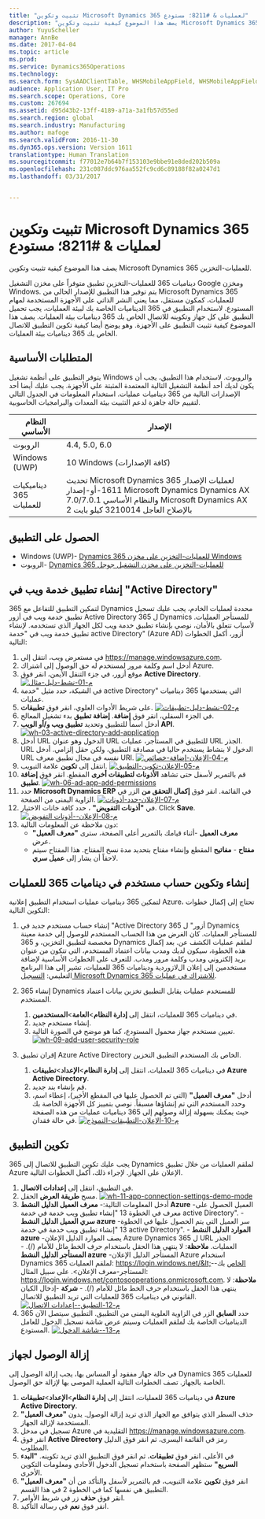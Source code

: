 ```yaml
---
title: "تثبيت وتكوين Microsoft Dynamics 365 لعمليات & #8211؛ مستودع"
description: "يصف هذا الموضوع كيفية تثبيت وتكوين Microsoft Dynamics 365 للعمليات-التخزين."
author: YuyuScheller
manager: AnnBe
ms.date: 2017-04-04
ms.topic: article
ms.prod: 
ms.service: Dynamics365Operations
ms.technology: 
ms.search.form: SysAADClientTable, WHSMobileAppField, WHSMobileAppFieldPriority, WHSRFMenu, WHSRFMenuItem, WHSWorker
audience: Application User, IT Pro
ms.search.scope: Operations, Core
ms.custom: 267694
ms.assetid: d95d43b2-13ff-4189-a71a-3a1fb57d55ed
ms.search.region: global
ms.search.industry: Manufacturing
ms.author: mafoge
ms.search.validFrom: 2016-11-30
ms.dyn365.ops.version: Version 1611
translationtype: Human Translation
ms.sourcegitcommit: f77012e7b64b7f153103e9bbe91e8ded202b509a
ms.openlocfilehash: 231c087ddc976aa552fc9cd6c89188f82a0247d1
ms.lasthandoff: 03/31/2017


---
```


# <a name="install-and-configure-microsoft-dynamics-365-for-operations-8211-warehousing"></a>تثبيت وتكوين Microsoft Dynamics 365 لعمليات & #8211؛ مستودع

يصف هذا الموضوع كيفية تثبيت وتكوين Microsoft Dynamics 365 للعمليات-التخزين.

ديناميات 365 للعمليات-التخزين تطبيق متوفراً على مخزن التشغيل Google ومخزن Windows. يتم توفير هذا التطبيق للإصدار الحالي من Microsoft Dynamics 365 للعمليات، كمكون مستقل، مما يعني النشر الذاتي على الأجهزة المستخدمة لمهام المستودع. لاستخدام التطبيق في 365 الديناميات الخاصة بك لبيئة العمليات، يجب تحميل التطبيق على كل جهاز وتكوينه للاتصال الخاص بك 365 ديناميات بيئة العمليات. يصف هذا الموضوع كيفية تثبيت التطبيق على الأجهزة. وهو يوضح أيضا كيفية تكوين التطبيق للاتصال الخاص بك 365 ديناميات بيئة العمليات.

## <a name="prerequisites"></a>المتطلبات الأساسية
يتوفر التطبيق على أنظمة تشغيل Windows والروبوت. لاستخدام هذا التطبيق، يجب أن يكون لديك أحد أنظمة التشغيل التالية المعتمدة المثبتة على الأجهزة. يجب عليك أيضا أحد الإصدارات التالية من 365 ديناميات عمليات. استخدام المعلومات في الجدول التالي لتقييم حالة جاهزة لدعم التثبيت بيئة المعدات والبرامجيات الحاسوبية.

| النظام الأساسي                    | ‏‏الإصدار                                                                                                                                                                     |
|-----------------------------|-----------------------------------------------------------------------------------------------------------------------------------------------------------------------------|
| الروبوت                     | 4.4, 5.0, 6.0                                                                                                                                                               |
| Windows (UWP)               | 10 Windows (كافة الإصدارات)                                                                                                                                                   |
| ديناميكيات 365 للعمليات | تحديث Microsoft Dynamics 365 لعمليات الإصدار 1611-أو-إصدار Microsoft Dynamics Dynamics AX 7.0/7.0.1 والنظام الأساسي Microsoft Dynamics AX 2 بالإصلاح العاجل 3210014 كيلو بايت |

## <a name="get-the-app"></a>الحصول على التطبيق
-   Windows (UWP)- [Dynamics 365 للعمليات-التخزين على مخزن Windows](https://www.microsoft.com/store/apps/9p1bffd5tstm)
-   الروبوت- [Dynamics 365 للعمليات-التخزين على مخزن التشغيل جوجل](https://play.google.com/store/apps/details?id=com.Microsoft.Dynamics365forOperationsWarehousing)

## <a name="create-a-web-service-application-in-active-directory"></a>إنشاء تطبيق خدمة ويب في "Active Directory"
لتمكين التطبيق للتفاعل مع 365 Dynamics محددة لعمليات الخادم، يجب عليك تسجيل تطبيق خدمة ويب في أزور Active Directory ل 365 Dynamics للمستأجر العمليات. لأسباب تتعلق بالأمان، نوصي بإنشاء تطبيق خدمة ويب لكل الجهاز الذي تستخدمه. لإنشاء تطبيق خدمة ويب في "خدمة active Directory" (Azure AD) أزور، أكمل الخطوات التالية:

1.  في مستعرض ويب، انتقل إلى <https://manage.windowsazure.com>.
2.  أدخل اسم وكلمة مرور لمستخدم له حق الوصول إلى اشتراك Azure.
3.  موقع أزور، في جزء التنقل الأيمن، انقر فوق **Active Directory**. [](./media/wh-01-active-directory-example.png)[![م-01-نشط-دليل-مثال](./media/wh-01-active-directory-example.png)](./media/wh-01-active-directory-example.png)
4.  في الشبكة، حدد مثيل "خدمة active Directory" التي يستخدمها 365 ديناميات عمليات.
5.  على شريط الأدوات العلوي، انقر فوق **تطبيقات**. [![م-02-نشط-دليل-تطبيقات](./media/wh-02-active-directory-applications-1024x197.png)](./media/wh-02-active-directory-applications.png)
6.  في الجزء السفلي، انقر فوق **إضافة**. **إضافة تطبيق** بدء تشغيل المعالج.
7.  أدخل اسماً للتطبيق وتحديد **تطبيق ويب و/أو الويب API**. [![wh-03-active-directory-add-application](./media/wh-03-active-directory-add-application.png)](./media/wh-03-active-directory-add-application.png)
8.  أدخل URL الدخول وهو عنوان URL للتطبيق في المستأجر، عمليات URL الجذر. URL الدخول لا بنشاط يستخدم حاليا في مصادقة التطبيق، ولكن حقل إلزامي. أدخل URL نفسه في مجال تطبيق معرف URI. [![م-04-الإعلان-إضافة-خصائص](./media/wh-04-ad-add-properties.png)](./media/wh-04-ad-add-properties.png)
9.  انتقل إلى **تكوين** علامة التبويب. [![م-05-الإعلان-تكوين-التطبيق](./media/wh-05-ad-configure-app.png)](./media/wh-05-ad-configure-app.png)
10. قم بالتمرير لأسفل حتى تشاهد **الأذونات لتطبيقات أخرى** المقطع. انقر فوق **إضافة تطبيق**. [![wh-06-ad-app-add-permissions](./media/wh-06-ad-app-add-permissions.png)](./media/wh-06-ad-app-add-permissions.png)
11. حدد **Microsoft Dynamics ERP** في القائمة. انقر فوق **إكمال التحقق من** الزر في الزاوية اليمنى من الصفحة. [![م-07-الإعلان-حدد-أذونات](./media/wh-07-ad-select-permissions.png)](./media/wh-07-ad-select-permissions.png)
12. في **"أذونات التفويض"** ، حدد كافة خانات الاختيار. Click **Save**. [![م-08-الإعلان--أذونات التفويض](./media/wh-08-ad-delegate-permissions.png)](./media/wh-08-ad-delegate-permissions.png)
13. دون ملاحظة عن المعلومات التالية:
    -   **معرف العميل** -أثناء قيامك بالتمرير أعلى الصفحة، سترى **"معرف العميل"** عرض.
    -   **مفتاح** - **مفاتيح** المقطع وإنشاء مفتاح بتحديد مدة نسخ المفتاح. هذا المفتاح سيتم لاحقاً أن يشار إلى **عميل سري**.

## <a name="create-and-configure-a-user-account-in-dynamics-365-for-operations"></a>إنشاء وتكوين حساب مستخدم في ديناميات 365 للعمليات
لتمكين 365 ديناميات عمليات استخدام التطبيق إعلانية Azure، تحتاج إلى إكمال خطوات التكوين التالية:

1.  إنشاء حساب مستخدم جديد في "Active Directory أزور" ل 365 Dynamics للمستأجر العمليات. كان الغرض من هذا الحساب المستخدم للوصول إلى خدمة معينة مخصصة لتطبيق التخزين، و 365 Dynamics لملقم عمليات الكشف عن. بعد إكمال هذه الخطوة، سيكون لديك ومدب بيانات اعتماد المستخدم، التي تتكون من عنوان بريد إلكتروني ومدب وكلمة مرور ومدب. للتعرف على الخطوات الأساسية لإضافة مستخدمين إلى إعلان الﻻزوردية وديناميات 365 للعمليات، تشير إلى هذا البرنامج التعليمي: [التسجيل Microsoft Dynamics 365 للاشتراك في عمليات](/dynamics365/operations/dev-itpro/sign-up-preview-subscription).
2.  إنشاء 365 Dynamics للمستخدم عمليات يقابل التطبيق تخزين بيانات اعتماد المستخدم.
    1.  في ديناميات 365 للعمليات، انتقل إلى **إدارة النظام**&gt;**العامة**&gt;**المستخدمين**.
    2.  إنشاء مستخدم جديد.
    3.  تعيين مستخدم جهاز محمول المستودع، كما هو موضح في الصورة التالية. [![wh-09-add-user-security-role](./media/wh-09-add-user-security-role.png)](./media/wh-09-add-user-security-role.png)

3.  إقران تطبيق Azure Active Directory الخاص بك المستخدم التطبيق التخزين.
    1.  في ديناميات 365 للعمليات، انتقل إلى **إدارة النظام**&gt;**الإعداد**&gt;**تطبيقات Azure Active Directory**.
    2.  قم بإنشاء بند جديد.
    3.  أدخل **"معرف العميل"** (التي تم الحصول عليها في المقطع الأخير)، إعطاء اسم، وحدد المستخدم التي تم إنشاؤها مسبقاً. نوصي بتمييز كل الأجهزة الخاصة بك حيث يمكنك بسهولة إزالة وصولهم إلى 365 ديناميات عمليات من هذه الصفحة في حالة فقدان. [![م-10-الإعلان-التطبيقات-النموذج](./media/wh-10-ad-applications-form.png)](./media/wh-10-ad-applications-form.png)

## <a name="configure-the-application"></a>تكوين التطبيق
يجب عليك تكوين التطبيق للاتصال إلى 365 Dynamics لملقم العمليات من خلال تطبيق Azure الإعلان على الجهاز. لإجراء ذلك، أكمل الخطوات التالية.

1.  في التطبيق، انتقل إلى **إعدادات الاتصال**.
2.  مسح **طريقة العرض** الحقل. [![wh-11-app-connection-settings-demo-mode](./media/wh-11-app-connection-settings-demo-mode-169x300.png)](./media/wh-11-app-connection-settings-demo-mode.png)
3.  أدخل المعلومات التالية:- **معرف العميل الدليل النشط Azure** -العميل الحصول على معرف في الخطوة 13 "إنشاء تطبيق ويب خدمة في خدمة active Directory". - **سري العميل الدليل النشط azure** -سر العميل التي يتم الحصول عليها في الخطوة 13 "إنشاء تطبيق ويب خدمة في خدمة active Directory". - **الموارد الدليل النشط azure** -يصف الموارد الدليل الإعلان Azure Dynamics 365 ل URL الجذر العمليات. **ملاحظة**: لا ينتهي هذا الحقل باستخدام حرف الخط مائل للأمام (/). - **المستأجر الدليل النشط azure** -المستأجر الدليل الإعلان Azure استخدام Dynamics 365 لملقم العمليات: https://login.windows.net/&lt;الخاص بك--المستأجر-معرف الإعلان&gt;. على سبيل المثال: https://login.windows.net/contosooperations.onmicrosoft.com. 
**ملاحظة**: لا ينتهي هذا الحقل باستخدام حرف الخط مائل للأمام (/). - **شركة** -إدخال الكيان القانوني في ديناميات 365 للعمليات التي تريد التطبيق للاتصال. [![م-12-التطبيق--إعدادات الاتصال](./media/wh-12-app-connection-settings-169x300.png)](./media/wh-12-app-connection-settings.png)
4.  حدد **السابق** الزر في الزاوية العلوية اليمنى من التطبيق. التطبيق سيتصل الآن 365 الديناميات الخاصة بك لملقم العمليات وسيتم عرض شاشة تسجيل الدخول للعامل المستودع. [![م-13--شاشة الدخول](./media/wh-13-log-in-screen-180x300.png)](./media/wh-13-log-in-screen.png)

## <a name="remove-access-for-a-device"></a>إزالة الوصول لجهاز
في حالة جهاز مفقود أو المساس بها، يجب إزالة الوصول إلى Dynamics 365 للعمليات الخاصة بالجهاز. تصف الخطوات التالية العملية الموصى بها لإزالة حق الوصول.

1.  في ديناميات 365 للعمليات، انتقل إلى **إدارة النظام**&gt;**الإعداد**&gt;**تطبيقات Azure Active Directory**.
2.  حذف السطر الذي يتوافق مع الجهاز الذي تريد إزالة الوصول. يدون **"معرف العميل"** المستخدمة لإزالة الجهاز.
3.  تسجيل في مدخل Azure التقليدية في <https://manage.windowsazure.com>.
4.  انقر فوق **Active Directory** رمز في القائمة اليسرى، ثم انقر فوق الدليل المطلوب.
5.  في الأعلى، انقر فوق **تطبيقات**، ثم انقر فوق التطبيق الذي تريد تكوينه. **"البدء السريع"** ستظهر الصفحة باستخدام تسجيل الدخول الأحادي ومعلومات التكوين الأخرى.
6.  انقر فوق **تكوين** علامة التبويب، قم بالتمرير لأسفل والتأكد من أن **"معرف العميل"** التطبيق هي نفسها كما في الخطوة 2 في هذا القسم.
7.  انقر فوق **حذف** زر في شريط الأوامر.
8.  انقر فوق **نعم** في رسالة التأكيد.



